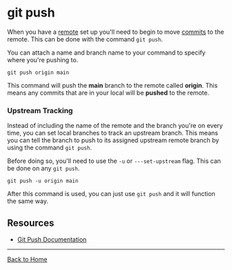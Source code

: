 # git push

When you have a [remote](./Remote.md) set up you'll need to begin to move [commits](./Commit.md) to the remote.
This can be done with the command `git push`.

You can attach a name and branch name to your command to specify where you're pushing to.

```
git push origin main
```

This command will push the **main** branch to the remote called **origin**.
This means any commits that are in your local will be **pushed** to the remote.


### Upstream Tracking

Instead of including the name of the remote and the branch you're on every time, you can set local branches to track an upstream branch.
This means you can tell the branch to push to its assigned upstream remote branch by using the command `git push`.

Before doing so, you'll need to use the `-u` or `---set-upstream` flag. This can be done on any `git push`.

```
git push -u origin main
```

After this command is used, you can just use `git push` and it will function the same way.

## Resources

- [Git Push Documentation](https://git-scm.com/docs/git-push)

---

[Back to Home](../README.md)

